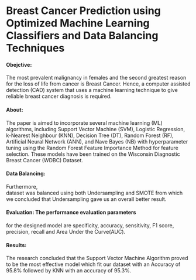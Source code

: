 # Breast Cancer Prediction using Optimized Machine Learning Classifiers and Data Balancing Techniques

#### Obejctive:
The most prevalent malignancy in females and 
the second greatest reason for the loss of life from cancer is 
Breast Cancer. Hence, a computer assisted detection (CAD) 
system that uses a machine learning technique to give reliable 
breast cancer diagnosis is required. 
#### About:
The paper is aimed to 
incorporate several machine learning (ML) algorithms, 
including Support Vector Machine (SVM), Logistic 
Regression, k-Nearest Neighbour (KNN), Decision Tree (DT), 
Random Forest (RF), Artificial Neural Network (ANN), and 
Nave Bayes (NB) with hyperparameter tuning using the 
Random Forest Feature Importance Method for feature
selection. These models have been trained on the Wisconsin 
Diagnostic Breast Cancer (WDBC) Dataset. 

#### Data Balancing: 
Furthermore,  
dataset was balanced using both Undersampling and SMOTE 
from which we concluded that Undersampling gave us an 
overall better result. 

#### Evaluation: The performance evaluation parameters 
for the designed model are specificity, accuracy, sensitivity, F1 
score, precision, recall and Area Under the Curve(AUC). 

#### Results:
The 
research concluded that the Support Vector Machine 
Algorithm proved to be the most effective model which fit our 
dataset with an Accuracy of 95.8% followed by KNN with an 
accuracy of 95.3%. 
